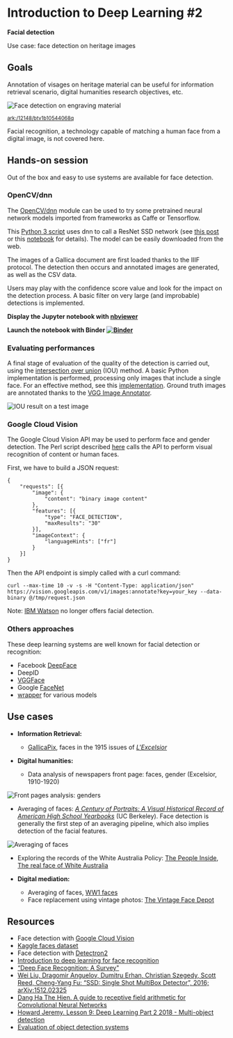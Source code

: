 # Introduction to Deep Learning #2
**Facial detection**

Use case: face detection on heritage images 

## Goals 
Annotation of visages on heritage material can be useful for information retrieval scenario, digital humanities research objectives, etc.

![Face detection on engraving material](https://github.com/altomator/Introduction_to_Deep_Learning-2-Face_Detection/blob/main/images/visage.png)

<sup>[ark:/12148/btv1b10544068q](https://gallica.bnf.fr/ark:/12148/btv1b10544068q/f1)</sup>

Facial recognition, a technology capable of matching a human face from a digital image, is not covered here.

## Hands-on session 

Out of the box and easy to use systems are available for face detection. 


### OpenCV/dnn
The [OpenCV/dnn](https://www.pyimagesearch.com/2018/02/26/face-detection-with-opencv-and-deep-learning/) module can be used to try some pretrained neural network models imported from frameworks as Caffe or Tensorflow.

This [Python 3 script](https://github.com/altomator/Introduction_to_Deep_Learning-2-Face_Detection/blob/main/binder/faces-detection-with-dnn.py) uses dnn to call a ResNet SSD network (see [this post](https://www.pyimagesearch.com/2018/02/26/face-detection-with-opencv-and-deep-learning/) or this [notebook](https://colab.research.google.com/github/dortmans/ml_notebooks/blob/master/face_detection.ipynb) for details). The model can be easily downloaded from the web.

The images of a Gallica document are first loaded thanks to the IIIF protocol. The detection then occurs and annotated images are generated, as well as the CSV data. 

Users may play with the confidence score value and look for the impact on the detection process. A basic filter on very large (and improbable) detections is implemented.

**Display the Jupyter notebook with [nbviewer](https://nbviewer.jupyter.org/github/altomator/Introduction_to_Deep_Learning-2-Face_Detection/blob/main/binder/faces-detection-with-dnn.ipynb)**

**Launch the notebook with Binder
[![Binder](https://mybinder.org/badge_logo.svg)](https://mybinder.org/v2/gh/altomator/Introduction_to_Deep_Learning-2-Face_Detection/22f68d56858399e6f1b6cb90855f3c1527afb09a)**

### Evaluating performances

A final stage of  evaluation of the quality of the detection is carried out, using the [intersection over union](https://en.wikipedia.org/wiki/Jaccard_index) (IOU) method. A basic Python implementation is performed, processing only images that include a single face. For an effective method, see this [implementation](https://pythonawesome.com/most-popular-metrics-used-to-evaluate-object-detection-algorithms/). Ground truth images are annotated thanks to the [VGG Image Annotator](http://www.robots.ox.ac.uk/~vgg/software/via/via_demo.html).

![IOU result on a test image](https://github.com/altomator/Introduction_to_Deep_Learning-2-Face_Detection/blob/main/images/iou.jpg)


### Google Cloud Vision 

The Google Cloud Vision API may be used to perform face and gender detection. The Perl script described [here](https://github.com/altomator/Image_Retrieval) calls the API to perform visual recognition of content or human faces.

First, we have to build a JSON request:

```
{
	"requests": [{
		"image": {
			"content": "binary image content"
		},
		"features": [{
			"type": "FACE_DETECTION",
			"maxResults": "30"
		}],
		"imageContext": {
			"languageHints": ["fr"]
		}
	}]
}
```                 

Then the API endpoint is simply called with a curl command:

```
curl --max-time 10 -v -s -H "Content-Type: application/json" https://vision.googleapis.com/v1/images:annotate?key=your_key --data-binary @/tmp/request.json
```

Note: [IBM Watson](https://www.ibm.com/blogs/policy/facial-recognition-sunset-racial-justice-reforms/) no longer offers facial detection.

### Others approaches
These deep learning systems are well known for facial detection or recognition:
- Facebook [DeepFace](https://en.wikipedia.org/wiki/DeepFace)
- DeepID 
- [VGGFace](https://github.com/rcmalli/keras-vggface)
- Google [FaceNet](https://www.cv-foundation.org/openaccess/content_cvpr_2015/app/1A_089.pdf)
- [wrapper](https://github.com/serengil/deepface) for various models



## Use cases
- **Information Retrieval:**
  - [GallicaPix](https://gallicapix.bnf.fr/rest?run=findIllustrations-app.xq&filter=1&start=1&action=first&module=1&locale=fr&similarity=&rValue=&gValue=&bValue=&corpus=1418&sourceTarget=&keyword=&kwTarget=&kwMode=&title=excelsior&author=&publisher=&fromDate=1915-01-01&toDate=1915-12-31&iptc=00&page=true&illTech=00&illFonction=00&illGenre=00&persType=face&classif1=&CBIR=*&classif2=&CS=0.5&operator=and&colName=00&size=31&density=26), faces in the 1915 issues of [_L'Excelsior_](https://gallica.bnf.fr/ark:/12148/cb32771891w/date.item)

- **Digital humanities:**
  - Data analysis of newspapers front page: faces, gender (Excelsior, 1910-1920)

![Front pages analysis: genders](https://github.com/altomator/Introduction_to_Deep_Learning-2-Face_Detection/blob/main/images/faces-excelsior.jpg)

  - Averaging of faces: _[A Century of Portraits: A Visual Historical Record of American High School Yearbooks](https://arxiv.org/abs/1511.02575)_ (UC Berkeley). Face detection is generally the first step of an averaging pipeline, which also implies detection of the facial features.

![Averaging of faces](https://github.com/altomator/Introduction_to_Deep_Learning-2-Face_Detection/blob/main/images/averaging.jpg)

  - Exploring the records of the White Australia Policy: [The People Inside](https://www.dropbox.com/s/8d60o9fxljeetpa/1.%20SherrattBagnall_PeopleInside.pdf?dl=0), 
  [The real face of White Australia](https://www.realfaceofwhiteaustralia.net/faces/?rsort=1)
  
  
  
- **Digital mediation:**
  -  Averaging of faces, [WW1 faces](https://dm0lds.wordpress.com/2018/11/10/le-visage-anonyme)
  -  Face replacement using vintage photos: [The Vintage Face Depot](https://wragge.github.io/face-depot)

## Resources
- Face detection with [Google Cloud Vision](https://cloud.google.com/vision/docs/detecting-faces)
- [Kaggle faces dataset](https://www.kaggle.com/dataturks/face-detection-in-images)
- Face detection with [Detectron2](https://medium.com/@sidakw/face-detection-using-pytorch-b756927f65ee)
- [Introduction to deep learning for face recognition](https://machinelearningmastery.com/introduction-to-deep-learning-for-face-recognition/)
- [“Deep Face Recognition: A Survey"](https://arxiv.org/abs/1804.06655)
- [Wei Liu, Dragomir Anguelov, Dumitru Erhan, Christian Szegedy, Scott Reed, Cheng-Yang Fu: “SSD: Single Shot MultiBox Detector”, 2016; arXiv:1512.02325](https://arxiv.org/abs/1506.02640)
- [Dang Ha The Hien. A guide to receptive field arithmetic for Convolutional Neural Networks](https://medium.com/mlreview/a-guide-to-receptive-field-arithmetic-for-convolutional-neural-networks-e0f514068807)
- [Howard Jeremy. Lesson 9: Deep Learning Part 2 2018 - Multi-object detection](https://docs.fast.ai/vision.models.unet.html#Dynamic-U-Net)
- [Evaluation of object detection systems](https://pythonawesome.com/most-popular-metrics-used-to-evaluate-object-detection-algorithms/)

